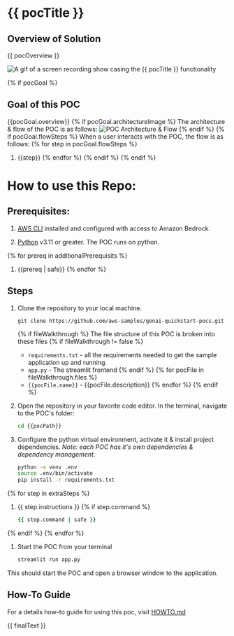 # {{ pocTitle }}

## Overview of Solution

{{ pocOverview }}

![A gif of a screen recording show casing the {{ pocTitle }} functionality](images/demo.gif)

{% if pocGoal %}
## Goal of this POC
{{pocGoal.overview}}
{% if pocGoal.architectureImage %}
The architecture & flow of the POC is as follows:
![POC Architecture & Flow](images/architecture.png 'POC Architecture')
{% endif %}
{% if pocGoal.flowSteps %}
When a user interacts with the POC, the flow is as follows:
{% for step in pocGoal.flowSteps %}
1. {{step}}
{% endfor %}
{% endif %}
{% endif %}

# How to use this Repo:

## Prerequisites:

1. [AWS CLI](https://docs.aws.amazon.com/cli/latest/userguide/getting-started-install.html) installed and configured with access to Amazon Bedrock.

1. [Python](https://www.python.org/downloads/) v3.11 or greater. The POC runs on python. 

{% for prereq in additionalPrerequisits %}
1. {{prereq | safe}}
{% endfor %}

## Steps
1. Clone the repository to your local machine.

    ```
    git clone https://github.com/aws-samples/genai-quickstart-pocs.git
    ```
    {% if fileWalkthrough %}
    The file structure of this POC is broken into these files
    {% if fileWalkthrough != false %}
    * `requirements.txt` - all the requirements needed to get the sample application up and running.
    * `app.py` - The streamlit frontend
    {% endif %}
    {% for pocFile in fileWalkthrough.files %}
    * `{{pocFile.name}}` - {{pocFile.description}}
    {% endfor %}
    {% endif %}

1. Open the repository in your favorite code editor. In the terminal, navigate to the POC's folder:
    ```zsh
    cd {{pocPath}}
    ```

1. Configure the python virtual environment, activate it & install project dependencies. *Note: each POC has it's own dependencies & dependency management.*
    ```zsh
    python -m venv .env
    source .env/bin/activate
    pip install -r requirements.txt
    ```
{% for step in extraSteps %}
1. {{ step.instructions }}
{% if step.command %}
    ```zsh
    {{ step.command | safe }}
    ```
{% endif %}
{% endfor %}
1. Start the POC from your terminal
    ```zsh
    streamlit run app.py
    ```
This should start the POC and open a browser window to the application. 

## How-To Guide
For a details how-to guide for using this poc, visit [HOWTO.md](HOWTO.md)

{{ finalText }}